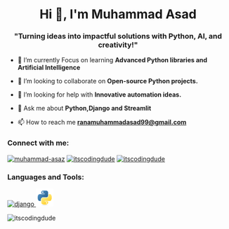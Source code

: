 <h1 align="center">Hi 👋, I'm Muhammad Asad</h1>
<h3 align="center">"Turning ideas into impactful solutions with Python, AI, and creativity!"</h3>

- 🎯 I’m currently Focus on learning **Advanced Python libraries and Artificial Intelligence**

- 🤝  I’m looking to collaborate on **Open-source Python projects.**

- 🧐 I’m looking for help with **Innovative automation ideas.**

- 💬 Ask me about **Python,Django and Streamlit**

- 📫 How to reach me **ranamuhammadasad99@gmail.com**

<h3 align="left">Connect with me:</h3>
<p align="left">
<a href="https://linkedin.com/in/muhammad-asaz" target="blank"><img align="center" src="https://raw.githubusercontent.com/rahuldkjain/github-profile-readme-generator/master/src/images/icons/Social/linked-in-alt.svg" alt="muhammad-asaz" height="30" width="40" /></a>
<a href="https://www.hackerrank.com/itscodingdude" target="blank"><img align="center" src="https://raw.githubusercontent.com/rahuldkjain/github-profile-readme-generator/master/src/images/icons/Social/hackerrank.svg" alt="itscodingdude" height="30" width="40" /></a>
<a href="https://www.leetcode.com/itscodingdude" target="blank"><img align="center" src="https://raw.githubusercontent.com/rahuldkjain/github-profile-readme-generator/master/src/images/icons/Social/leet-code.svg" alt="itscodingdude" height="30" width="40" /></a>
</p>

<h3 align="left">Languages and Tools:</h3>
<p align="left"> <a href="https://www.djangoproject.com/" target="_blank" rel="noreferrer"> <img src="https://cdn.worldvectorlogo.com/logos/django.svg" alt="django" width="40" height="40"/> </a> <a href="https://www.python.org" target="_blank" rel="noreferrer"> <img src="https://raw.githubusercontent.com/devicons/devicon/master/icons/python/python-original.svg" alt="python" width="40" height="40"/> </a> </p>

<p><img align="center" src="https://github-readme-stats.vercel.app/api/top-langs?username=itscodingdude&show_icons=true&locale=en&layout=compact" alt="itscodingdude" /></p>
